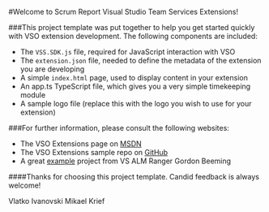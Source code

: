 #Welcome to Scrum Report Visual Studio Team Services Extensions!

###This project template was put together to help you get started quickly with VSO extension development.  The following components are included:

- The `VSS.SDK.js` file, required for JavaScript interaction with VSO
- The `extension.json` file, needed to define the metadata of the extension you are developing
- A simple `index.html` page, used to display content in your extension
- An app.ts TypeScript file, which gives you a very simple timekeeping module
- A sample logo file (replace this with the logo you wish to use for your extension)

###For further information, please consult the following websites:
- The VSO Extensions page on [MSDN](https://www.visualstudio.com/en-us/integrate/extensions/overview)
- The VSO Extensions sample repo on [GitHub](https://github.com/Microsoft/vso-extension-samples)
- A great [example](https://binary-stuff.com/post/a-hello-world-for-vso-extensions) project from VS ALM Ranger Gordon Beeming

####Thanks for choosing this project template.  Candid feedback is always welcome!



Vlatko Ivanovski
Mikael Krief